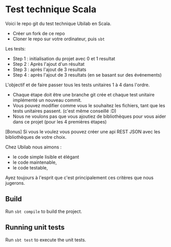 
# Test technique Scala
Voici le repo git du test technique Ubilab en Scala.

* Créer un fork de ce repo
* Cloner le repo sur votre ordinateur, puis ``sbt``

Les tests: 
* Step 1 : initialisation du projet avec 0 et 1 resultat
* Step 2 : Après l'ajout d'un résultat
* Step 3 : après l'ajout de 3 resultats
* Step 4 : après l'ajout de 3 resultats (en se basant sur des événements)


L'objectif et de faire passer tous les tests unitaires 1 à 4 dans l'ordre.
* Chaque étape doit être une branche git crée et chaque test unitaire implémenté un nouveau commit.
* Vous pouvez modifier comme vous le souhaitez les fichiers, tant que les tests unitaires passent. (c'est même conseillé :D)
* Nous ne voulons pas que vous ajoutiez de bibliothèques pour vous aider dans ce projet (pour les 4 premières étapes)
    
[Bonus] Si vous le voulez vous pouvez créer une api REST JSON avec les bibliothèques de votre choix.

Chez Ubilab nous aimons :
* le code simple lisible et élégant
* le code maintenable,
* le code testable,

Ayez toujours à l'esprit que c'est principalement ces critères que nous jugerons.

## Build

Run `sbt compile` to build the project.

## Running unit tests

Run `sbt test` to execute the unit tests.
